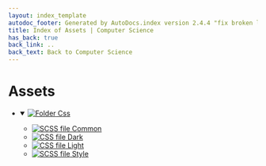 ```yaml
---
layout: index_template
autodoc_footer: Generated by AutoDocs.index version 2.4.4 "fix broken link for 'C' filetype" ⓒ Starwort, 2020
title: Index of Assets | Computer Science
has_back: true
back_link: ..
back_text: Back to Computer Science
---
```


# **Assets**

- <details open><summary><a href='./css'><img title='Folder' src='https://starwort.github.io/computer-science/icon-folder.png'> Css</a></summary>

  - [![SCSS file](https://img.icons8.com/windows/512/03dac6/css.png) Common](./css/common.scss)
  - [![CSS file](https://img.icons8.com/windows/512/03dac6/css.png) Dark](./css/dark.css)
  - [![CSS file](https://img.icons8.com/windows/512/03dac6/css.png) Light](./css/light.css)
  - [![SCSS file](https://img.icons8.com/windows/512/03dac6/css.png) Style](./css/style.scss)

  </details>
